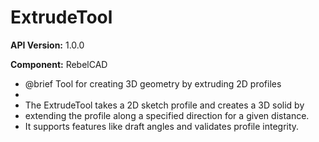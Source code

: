 # ExtrudeTool

**API Version:** 1.0.0

**Component:** RebelCAD

* @brief Tool for creating 3D geometry by extruding 2D profiles
 * 
 * The ExtrudeTool takes a 2D sketch profile and creates a 3D solid by
 * extending the profile along a specified direction for a given distance.
 * It supports features like draft angles and validates profile integrity.

